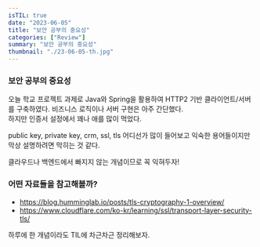 ```yaml
---
isTIL: true
date: "2023-06-05"
title: "보안 공부의 중요성"
categories: ["Review"]
summary: "보안 공부의 중요성"
thumbnail: "./23-06-05-th.jpg"
---
```



### 보안 공부의 중요성
오늘 학교 프로젝트 과제로 Java와 Spring을 활용하여 HTTP2 기반 클라이언트/서버를 구축하였다.
비즈니스 로직이나 서버 구현은 아주 간단했다.  
하지만 인증서 설정에서 꽤나 애를 많이 먹었다.  

public key, private key, crm, ssl, tls 어디선가 많이 들어보고 익숙한 용어들이지만
막상 설명하려면 막히는 것 같다.  

클라우드나 백엔드에서 빠지지 않는 개념이므로 꼭 익혀두자!

### 어떤 자료들을 참고해볼까?
- https://blog.humminglab.io/posts/tls-cryptography-1-overview/
- https://www.cloudflare.com/ko-kr/learning/ssl/transport-layer-security-tls/

하루에 한 개념이라도 TIL에 차근차근 정리해보자.
